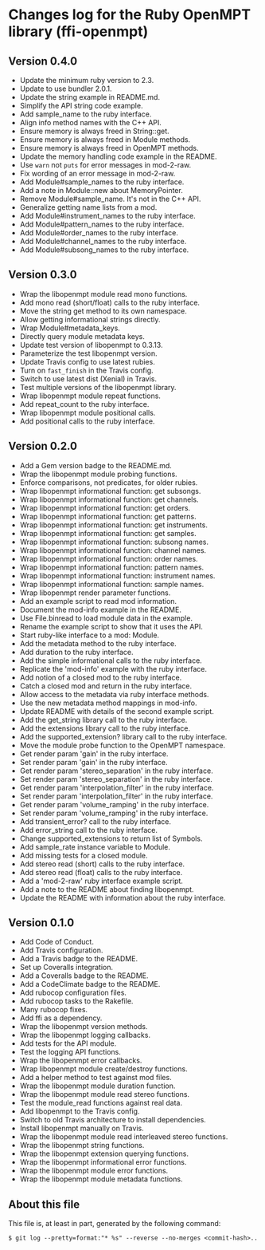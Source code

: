 # Changes log for the Ruby OpenMPT library (ffi-openmpt)

## Version 0.4.0

* Update the minimum ruby version to 2.3.
* Update to use bundler 2.0.1.
* Update the string example in README.md.
* Simplify the API string code example.
* Add sample_name to the ruby interface.
* Align info method names with the C++ API.
* Ensure memory is always freed in String::get.
* Ensure memory is always freed in Module methods.
* Ensure memory is always freed in OpenMPT methods.
* Update the memory handling code example in the README.
* Use `warn` not `puts` for error messages in mod-2-raw.
* Fix wording of an error message in mod-2-raw.
* Add Module#sample_names to the ruby interface.
* Add a note in Module::new about MemoryPointer.
* Remove Module#sample_name. It's not in the C++ API.
* Generalize getting name lists from a mod.
* Add Module#instrument_names to the ruby interface.
* Add Module#pattern_names to the ruby interface.
* Add Module#order_names to the ruby interface.
* Add Module#channel_names to the ruby interface.
* Add Module#subsong_names to the ruby interface.

## Version 0.3.0

* Wrap the libopenmpt module read mono functions.
* Add mono read (short/float) calls to the ruby interface.
* Move the string get method to its own namespace.
* Allow getting informational strings directly.
* Wrap Module#metadata_keys.
* Directly query module metadata keys.
* Update test version of libopenmpt to 0.3.13.
* Parameterize the test libopenmpt version.
* Update Travis config to use latest rubies.
* Turn on `fast_finish` in the Travis config.
* Switch to use latest dist (Xenial) in Travis.
* Test multiple versions of the libopenmpt library.
* Wrap libopenmpt module repeat functions.
* Add repeat_count to the ruby interface.
* Wrap libopenmpt module positional calls.
* Add positional calls to the ruby interface.

## Version 0.2.0

* Add a Gem version badge to the README.md.
* Wrap the libopenmpt module probing functions.
* Enforce comparisons, not predicates, for older rubies.
* Wrap libopenmpt informational function: get subsongs.
* Wrap libopenmpt informational function: get channels.
* Wrap libopenmpt informational function: get orders.
* Wrap libopenmpt informational function: get patterns.
* Wrap libopenmpt informational function: get instruments.
* Wrap libopenmpt informational function: get samples.
* Wrap libopenmpt informational function: subsong names.
* Wrap libopenmpt informational function: channel names.
* Wrap libopenmpt informational function: order names.
* Wrap libopenmpt informational function: pattern names.
* Wrap libopenmpt informational function: instrument names.
* Wrap libopenmpt informational function: sample names.
* Wrap libopenmpt render parameter functions.
* Add an example script to read mod information.
* Document the mod-info example in the README.
* Use File.binread to load module data in the example.
* Rename the example script to show that it uses the API.
* Start ruby-like interface to a mod: Module.
* Add the metadata method to the ruby interface.
* Add duration to the ruby interface.
* Add the simple informational calls to the ruby interface.
* Replicate the 'mod-info' example with the ruby interface.
* Add notion of a closed mod to the ruby interface.
* Catch a closed mod and return in the ruby interface.
* Allow access to the metadata via ruby interface methods.
* Use the new metadata method mappings in mod-info.
* Update README with details of the second example script.
* Add the get_string library call to the ruby interface.
* Add the extensions library call to the ruby interface.
* Add the supported_extension? library call to the ruby interface.
* Move the module probe function to the OpenMPT namespace.
* Get render param 'gain' in the ruby interface.
* Set render param 'gain' in the ruby interface.
* Get render param 'stereo_separation' in the ruby interface.
* Set render param 'stereo_separation' in the ruby interface.
* Get render param 'interpolation_filter' in the ruby interface.
* Set render param 'interpolation_filter' in the ruby interface.
* Get render param 'volume_ramping' in the ruby interface.
* Set render param 'volume_ramping' in the ruby interface.
* Add transient_error? call to the ruby interface.
* Add error_string call to the ruby interface.
* Change supported_extensions to return list of Symbols.
* Add sample_rate instance variable to Module.
* Add missing tests for a closed module.
* Add stereo read (short) calls to the ruby interface.
* Add stereo read (float) calls to the ruby interface.
* Add a 'mod-2-raw' ruby interface example script.
* Add a note to the README about finding libopenmpt.
* Update the README with information about the ruby interface.

## Version 0.1.0

* Add Code of Conduct.
* Add Travis configuration.
* Add a Travis badge to the README.
* Set up Coveralls integration.
* Add a Coveralls badge to the README.
* Add a CodeClimate badge to the README.
* Add rubocop configuration files.
* Add rubocop tasks to the Rakefile.
* Many rubocop fixes.
* Add ffi as a dependency.
* Wrap the libopenmpt version methods.
* Wrap the libopenmpt logging callbacks.
* Add tests for the API module.
* Test the logging API functions.
* Wrap the libopenmpt error callbacks.
* Wrap libopenmpt module create/destroy functions.
* Add a helper method to test against mod files.
* Wrap the libopenmpt module duration function.
* Wrap the libopenmpt module read stereo functions.
* Test the module_read functions against real data.
* Add libopenmpt to the Travis config.
* Switch to old Travis architecture to install dependencies.
* Install libopenmpt manually on Travis.
* Wrap the libopenmpt module read interleaved stereo functions.
* Wrap the libopenmpt string functions.
* Wrap the libopenmpt extension querying functions.
* Wrap the libopenmpt informational error functions.
* Wrap the libopenmpt module error functions.
* Wrap the libopenmpt module metadata functions.

## About this file

This file is, at least in part, generated by the following command:

```shell
$ git log --pretty=format:"* %s" --reverse --no-merges <commit-hash>..
```
